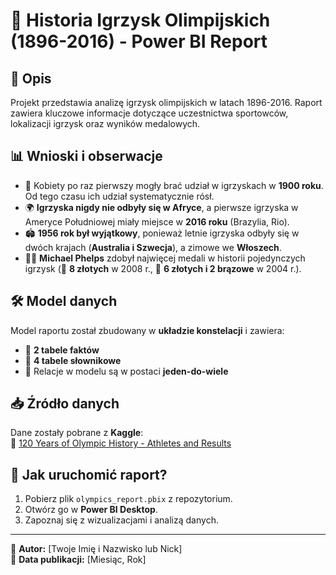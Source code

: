 # 🏅 Historia Igrzysk Olimpijskich (1896-2016) - Power BI Report  

## 📌 Opis  
Projekt przedstawia analizę igrzysk olimpijskich w latach 1896-2016. Raport zawiera kluczowe informacje dotyczące uczestnictwa sportowców, lokalizacji igrzysk oraz wyników medalowych.  

## 📊 Wnioski i obserwacje  
- 👩 Kobiety po raz pierwszy mogły brać udział w igrzyskach w **1900 roku**. Od tego czasu ich udział systematycznie rósł.  
- 🌍 **Igrzyska nigdy nie odbyły się w Afryce**, a pierwsze igrzyska w Ameryce Południowej miały miejsce w **2016 roku** (Brazylia, Rio).  
- 🏟 **1956 rok był wyjątkowy**, ponieważ letnie igrzyska odbyły się w dwóch krajach (**Australia i Szwecja**), a zimowe we **Włoszech**.  
- 🏊‍♂️ **Michael Phelps** zdobył najwięcej medali w historii pojedynczych igrzysk (🥇 **8 złotych** w 2008 r., 🥇 **6 złotych i 2 brązowe** w 2004 r.).  

## 🛠 Model danych  
Model raportu został zbudowany w **układzie konstelacji** i zawiera:  
- 📄 **2 tabele faktów**  
- 📂 **4 tabele słownikowe**  
- 🔗 Relacje w modelu są w postaci **jeden-do-wiele**  

## 📥 Źródło danych  
Dane zostały pobrane z **Kaggle**:  
🔗 [120 Years of Olympic History - Athletes and Results](https://www.kaggle.com/datasets/heesoo37/120-years-of-olympic-history-athletes-and-results)  

## 🚀 Jak uruchomić raport?  
1. Pobierz plik `olympics_report.pbix` z repozytorium.  
2. Otwórz go w **Power BI Desktop**.  
3. Zapoznaj się z wizualizacjami i analizą danych.  

---

📌 **Autor:** [Twoje Imię i Nazwisko lub Nick]  
📅 **Data publikacji:** [Miesiąc, Rok]  
